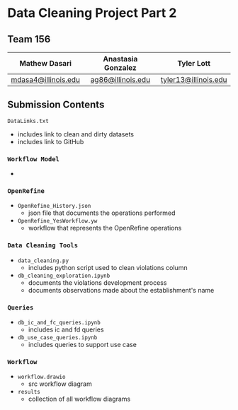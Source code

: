 # **Data Cleaning Project Part 2**

## **Team 156**
| Mathew Dasari | Anastasia Gonzalez | Tyler Lott |
| :----: | :----: | :----: |
| mdasa4@illinois.edu | ag86@illinois.edu | tyler13@illinois.edu |


## **Submission Contents**

`DataLinks.txt`
* includes link to clean and dirty datasets
* includes link to GitHub

### **`Workflow Model`**
* 

### **`OpenRefine`**
* `OpenRefine_History.json`
    * json file that documents the operations performed
* `OpenRefine_YesWorkflow.yw`
    * workflow that represents the OpenRefine operations

### **`Data Cleaning Tools`**
* `data_cleaning.py`
    * includes python script used to clean violations column
* `db_cleaning_exploration.ipynb`
    * documents the violations development process
    * documents observations made about the establishment's name 

### **`Queries`**
* `db_ic_and_fc_queries.ipynb`
    * includes ic and fd queries
* `db_use_case_queries.ipynb`
    * includes queries to support use case

### **`Workflow`**
* `workflow.drawio`
    * src workflow diagram
* `results`
    * collection of all workflow diagrams


